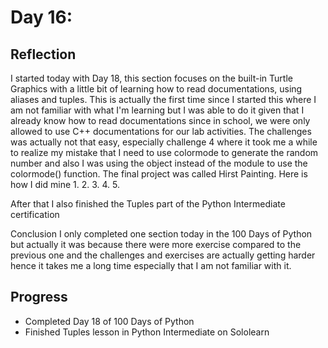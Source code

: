 # Day 16: 
## Reflection
  I started today with Day 18, this section focuses on the built-in Turtle Graphics with a little bit of learning how to read documentations, using aliases and tuples. This is actually the first time since I started this where I am not familiar with what I'm learning but I was able to do it given that I already know how to read documentations since in school, we were only allowed to use C++ documentations for our lab activities. The challenges was actually not that easy, especially challenge 4 where it took me a while to realize my mistake that I need to use colormode to generate the random number and also I was using the object instead of the module to use the colormode() function. The final project was called Hirst Painting. Here is how I did mine
  1. 
  2. 
  3. 
  4. 
  5. 

  After that I also finished the Tuples part of the Python Intermediate certification

  Conclusion
  I only completed one section today in the 100 Days of Python but actually it was because there were more exercise compared to the previous one and the challenges and exercises are actually getting harder hence it takes me a long time especially that I am not familiar with it.


## Progress
 - Completed Day 18 of 100 Days of Python
 - Finished Tuples lesson in Python Intermediate on Sololearn
